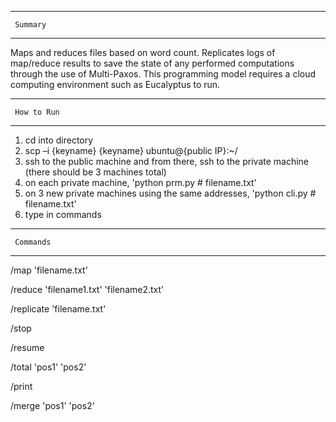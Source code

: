 ------------------------
     Summary
------------------------
Maps and reduces files based on word count. Replicates logs of map/reduce
results to save the state of any performed computations through the use of 
Multi-Paxos. This programming model requires a cloud computing environment
such as Eucalyptus to run.


------------------------
     How to Run
------------------------
1. cd into directory
2. scp –i {keyname} {keyname} ubuntu@{public IP}:~/
3. ssh to the public machine and from there, ssh to the private machine (there should be 3 machines total)
4. on each private machine, 'python prm.py # filename.txt'
5. on 3 new private machines using the same addresses, 'python cli.py # filename.txt'
6. type in commands 


------------------------
     Commands
------------------------
/map 'filename.txt'

/reduce 'filename1.txt' 'filename2.txt'

/replicate 'filename.txt'

/stop

/resume

/total 'pos1' 'pos2'

/print

/merge 'pos1' 'pos2'